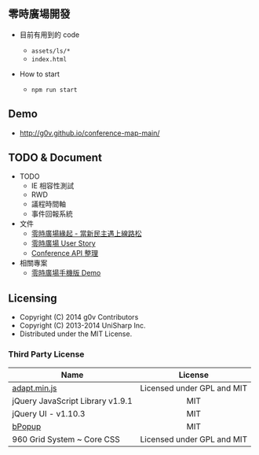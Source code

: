 ## 零時廣場開發

 * 目前有用到的 code
   * `assets/ls/*`
   * `index.html`

 * How to start
   * `npm run start`

## Demo

  * http://g0v.github.io/conference-map-main/

## TODO & Document

 * TODO
   * IE 相容性測試
   * RWD
   * 議程時間軸
   * 事件回報系統
 * 文件
   * [零時廣場緣起 - 當新民主遇上線路松](http://hackfoldr.org/congressnetwork/sSXcU0n0Yv4)
   * [零時廣場 User Story](http://hackfoldr.org/congressnetwork/dw3SAk6gdcb)
   * [Conference API 整理](https://g0v.hackpad.com/Conference-API--Uif7IainCU9)
 * 相關專案
   * [零時廣場手機版 Demo](http://g0v.github.io/g0v.today/osdc/public/)

## Licensing

 * Copyright (C) 2014 g0v Contributors
 * Copyright (C) 2013-2014 UniSharp Inc.
 * Distributed under the MIT License.

### Third Party License

| Name                                 | License                                |
| -------------                        |:-------------:                         |
| [adapt.min.js](http://adapt.960.gs/) | Licensed under GPL and MIT             |
| jQuery JavaScript Library v1.9.1     | MIT                                    |
| jQuery UI - v1.10.3                  | MIT                                    |
| [bPopup](http://dinbror.dk/bpopup)   | MIT                                    |
| 960 Grid System ~ Core CSS           | Licensed under GPL and MIT             |

